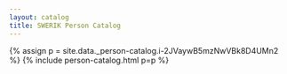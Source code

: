 ```yaml
---
layout: catalog
title: SWERIK Person Catalog
---
```

{% assign p = site.data._person-catalog.i-2JVaywB5mzNwVBk8D4UMn2 %}
{% include person-catalog.html p=p %}

